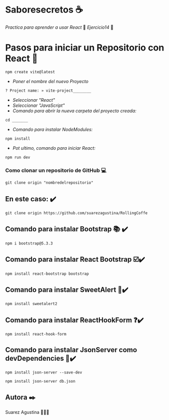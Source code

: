 # Saboresecretos ☕​
_Practica para aprender a usar React_ 🚀
_Ejercicio14_ 🚀
# Pasos para iniciar un Repositorio con React 🔧
```
npm create vite@latest
```
- _Poner el nombre del nuevo Proyecto_
```
? Project name: » vite-project________
```
- _Seleccionar "React"_
- _Seleccionar "JavaScript"_
- _Comando para abrir la nueva carpeta del proyecto creada:_
```
cd _______
```
- _Comando para instalar NodeModules:_
```
npm install
```
- _Pot ultimo, comando para iniciar React:_
```
npm run dev
```
### Como clonar un repositorio de GitHub 💻​
```
git clone origin "nombredelrepositorio"
```
## En este caso: ✔️​
```
git clone origin https://github.com/suarezagustina/RollingCoffe 
```
## Comando para instalar Bootstrap 📚​ ✔️​
```
npm i bootstrap@5.3.3
```
## Comando para instalar React Bootstrap​ ☑️✔️​
```
npm install react-bootstrap bootstrap
```
## Comando para instalar SweetAlert 📢✔️​
```
npm install sweetalert2
```
## Comando para instalar ReactHookForm ❓✔️​
```
npm install react-hook-form
```
## Comando para instalar JsonServer como devDependencies 👾✔️​
```
npm install json-server --save-dev
```
```
npm install json-server db.json
```
## Autora ✒️
Suarez Agustina 👩🏻‍💻